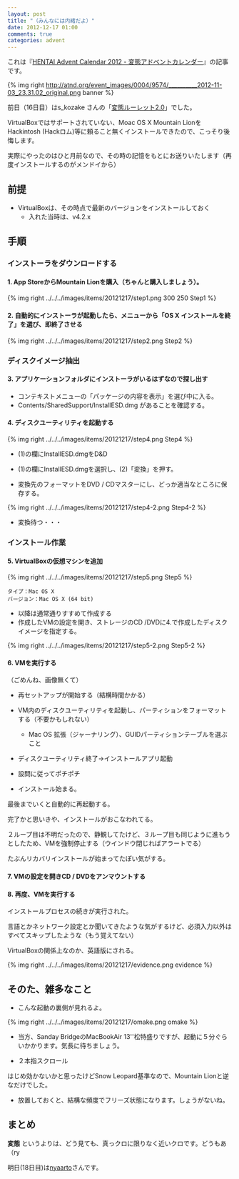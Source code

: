 ```yaml
---
layout: post
title: "（みんなには内緒だよ）"
date: 2012-12-17 01:00
comments: true
categories: advent
---
```


これは『[HENTAI Advent Calendar 2012 - 変態アドベントカレンダー](http://atnd.org/events/33835)』の記事です。

{% img right http://atnd.org/event_images/0004/9574/__________2012-11-03_23.31.02_original.png banner %}

前日（16日目）はs_kozake さんの「[変態ルーレット2.0](http://ameblo.jp/kozake/entry-11428146545.html)」でした。

VirtualBoxではサポートされていない、Moac OS X Mountain LionをHackintosh (Hackロム)等に頼ること無くインストールできたので、こっそり後悔します。

実際にやったのはひと月前なので、その時の記憶をもとにお送りいたします（再度インストールするのがメンドイから）

## 前提
* VirtualBoxは、その時点で最新のバージョンをインストールしておく
	* 入れた当時は、v4.2.x
	
## 手順
### インストーラをダウンロードする
#### 1. App StoreからMountain Lionを購入（ちゃんと購入しましょう）。

{% img right ../../../images/items/20121217/step1.png 300 250 Step1 %}

#### 2. 自動的にインストーラが起動したら、メニューから「OS X インストールを終了」を選び、即終了させる

{% img right ../../../images/items/20121217/step2.png Step2 %}

### ディスクイメージ抽出

#### 3. アプリケーションフォルダにインストーラがいるはずなので探し出す
* コンテキストメニューの「パッケージの内容を表示」を選び中に入る。
* Contents/SharedSupport/InstallESD.dmg があることを確認する。

#### 4. ディスクユーティリティを起動する

{% img right ../../../images/items/20121217/step4.png Step4 %}

* (1)の欄にInstallESD.dmgをD&D
* (1)の欄にInstallESD.dmgを選択し、(2)「変換」を押す。

* 変換先のフォーマットをDVD / CDマスターにし、どっか適当なところに保存する。

{% img right ../../../images/items/20121217/step4-2.png Step4-2 %}

* 変換待つ・・・

### インストール作業
#### 5. VirtualBoxの仮想マシンを追加

{% img right ../../../images/items/20121217/step5.png Step5 %}

    タイプ：Mac OS X
    バージョン：Mac OS X (64 bit)

* 以降は通常通りすすめて作成する
* 作成したVMの設定を開き、ストレージのCD /DVDに4.で作成したディスクイメージを指定する。

{% img right ../../../images/items/20121217/step5-2.png Step5-2 %}

#### 6. VMを実行する
（ごめんね、画像無くて）

* 再セットアップが開始する（結構時間かかる）
* VM内のディスクユーティリティを起動し、パーティションをフォーマットする（不要かもしれない）
    * Mac OS 拡張（ジャーナリング）、GUIDパーティションテーブルを選ぶこと

* ディスクユーティリティ終了→インストールアプリ起動
* 設問に従ってポチポチ
* インストール始まる。

最後までいくと自動的に再起動する。

完了かと思いきや、インストールがおこなわれてる。

２ループ目は不明だったので、静観してたけど、３ループ目も同じように進もうとしたため、VMを強制停止する（ウインドウ閉じればアラートでる）

たぶんリカバリインストールが始まってたぽい気がする。

#### 7. VMの設定を開きCD / DVDをアンマウントする
#### 8. 再度、VMを実行する
インストールプロセスの続きが実行された。

言語とかネットワーク設定とか聞いてきたような気がするけど、必須入力以外はすべてスキップしたような（もう覚えてない）

VirtualBoxの関係上なのか、英語版にされる。

{% img right ../../../images/items/20121217/evidence.png evidence %}

## そのた、雑多なこと
* こんな起動の裏側が見れるよ。

{% img right ../../../images/items/20121217/omake.png omake %}

* 当方、Sanday BridgeのMacBookAir 13''松特盛りですが、起動に５分ぐらいかかります。気長に待ちましょう。

* ２本指スクロール

はじめ効かないかと思ったけどSnow Leopard基準なので、Mountain Lionと逆なだけでした。

* 放置しておくと、結構な頻度でフリーズ状態になります。しょうがないね。

## まとめ
**変態** というよりは、どう見ても、真っクロに限りなく近いクロです。どうもあ（ry


明日(18日目)は[nyaarto](http://maruta.be/linegod/1)さんです。

